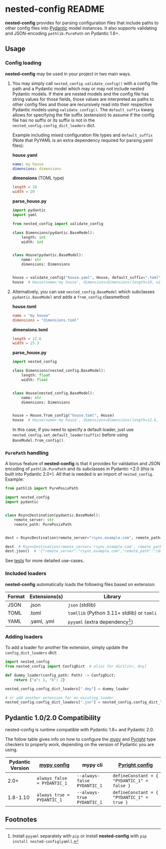 # nested-config README

**nested-config** provides for parsing configuration files that include paths to other
config files into [Pydantic](https://github.com/samuelcolvin/pydantic/) model instances.
It also supports validating and JSON-encoding `pathlib.PurePath` on Pydantic 1.8+.

## Usage


### Config loading

**nested-config** may be used in your project in two main ways.

1. You may simply call `nested_config.validate_config()` with a config file path and a
   Pydantic model which may or may not include nested Pydantic models. If there are nested
   models and the config file has string values for those fields, those values are
   interpreted as paths to other config files and those are recursively read into their
   respective Pydantic models using `validate_config()`. The `default_suffix` kwarg allows
   for specifying the file suffix (extension) to assume if the config file has no suffix
   or its suffix is not in the `nested_config.config_dict_loaders` dict.

   Example including mixed configuration file types and `default_suffix` (Note that PyYAML
   is an extra dependency required for parsing yaml files):

   **house.yaml**

   ```yaml
   name: my house
   dimensions: dimensions
   ```

   **dimensions** (TOML type)

   ```toml
   length = 10
   width = 20
   ```

   **parse_house.py**

   ```python
   import pydantic
   import yaml

   from nested_config import validate_config

   class Dimensions(pydantic.BaseModel):
       length: int
       width: int


   class House(pydantic.BaseModel):
       name: str
       dimensions: Dimensions


   house = validate_config("house.yaml", House, default_suffix=".toml")
   house  # House(name='my house', dimensions=Dimensions(length=10, width=20))
   ```

2. Alternatively, you can use `nested_config.BaseModel` which subclasses
   `pydantic.BaseModel` and adds a `from_config` classmethod:

   **house.toml**

   ```toml
   name = "my house"
   dimensions = "dimensions.toml"
   ```

   **dimensions.toml**

   ```toml
   length = 12.6
   width = 25.3
   ```

   **parse_house.py**

   ```python
   import nested_config

   class Dimensions(nested_config.BaseModel):
       length: float
       width: float


   class House(nested_config.BaseModel):
       name: str
       dimensions: Dimensions


   house = House.from_config("house.toml", House)
   house  # House(name='my house', dimensions=Dimensions(length=12.6, width=25.3))
   ```

   In this case, if you need to specify a default loader, just use
   `nested_config.set_default_loader(suffix)` before using `BaseModel.from_config()`.

### `PurePath` handling

A bonus feature of **nested-config** is that it provides for validation and JSON encoding
of `pathlib.PurePath` and its subclasses in Pydantic <2.0 (this is built into Pydantic
2.0+). All that is needed is an import of `nested_config`. Example:

```python
from pathlib import PurePosixPath

import nested_config
import pydantic


class RsyncDestination(pydantic.BaseModel):
    remote_server: str
    remote_path: PurePosixPath


dest = RsyncDestination(remote_server="rsync.example.com", remote_path="/data/incoming")

dest  # RsyncDestination(remote_server='rsync.example.com', remote_path=PurePosixPath('/data/incoming'))
dest.json()  # '{"remote_server":"rsync.example.com","remote_path":"/data/incoming"}'

```

See [tests](tests) for more detailed use-cases.

### Included loaders

**nested-config** automatically loads the following files based on extension:

| Format | Extensions(s) | Library                                    |
| ------ | ------------- | ------------------------------------------ |
| JSON   | .json         | `json` (stdlib)                            |
| TOML   | .toml         | `tomllib` (Python 3.11+ stdlib) or `tomli` |
| YAML   | .yaml, .yml   | `pyyaml` (extra dependency[^yaml-extra])   |

### Adding loaders

To add a loader for another file extension, simply update the `config_dict_loaders` dict:

```python
import nested_config
from nested_config import ConfigDict  # alias for dict[str, Any]

def dummy_loader(config_path: Path) -> ConfigDict:
    return {"a": 1, "b": 2}

nested_config.config_dict_loaders[".dmy"] = dummy_loader

# or add another extension for an existing loader
nested_config.config_dict_loaders[".jsn"] = nested_config.config_dict_loaders[".json"]
```

## Pydantic 1.0/2.0 Compatibility

nested-config is runtime compatible with Pydantic 1.8+ and Pydantic 2.0.

The follow table gives info on how to configure the [mypy](https://www.mypy-lang.org/) and
[Pyright](https://microsoft.github.io/pyright) type checkers to properly work, depending
on the version of Pydantic you are using.

| Pydantic Version | [mypy config][1]            | mypy cli                    | [Pyright config][2]                         |
|------------------|-----------------------------|-----------------------------|---------------------------------------------|
| 2.0+             | `always_false = PYDANTIC_1` | `--always-false PYDANTIC_1` | `defineConstant = { "PYDANTIC_1" = false }` |
| 1.8-1.10         | `always_true = PYDANTIC_1`  | `--always-true PYDANTIC_1`  | `defineConstant = { "PYDANTIC_1" = true }`  |

## Footnotes

[^yaml-extra]: Install `pyyaml` separately with `pip` or install **nested-config** with
               `pip install nested-config[yaml]`.

[1]: https://mypy.readthedocs.io/en/latest/config_file.html
[2]: https://microsoft.github.io/pyright/#/configuration
